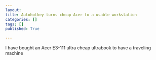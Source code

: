 ```yaml
---
layout: 
title: Autohotkey turns cheap Acer to a usable workstation
categories: []
tags: []
published: True

---
```


I have bought an Acer E3-111 ultra cheap ultrabook to have a traveling machine